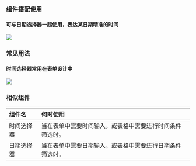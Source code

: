 

### 组件搭配使用
#### 可与日期选择器一起使用，表达某日期精准的时间
![](https://oteam-tdesign-1258344706.cos.ap-guangzhou.myqcloud.com/site/design/%E6%97%B6%E9%97%B4%E9%80%89%E6%8B%A9%E5%99%A8-%E6%90%AD%E9%85%8D@2x.png)

### 常见用法
#### 时间选择器常用在表单设计中
![](https://oteam-tdesign-1258344706.cos.ap-guangzhou.myqcloud.com/site/design/%E6%97%B6%E9%97%B4%E9%80%89%E6%8B%A9%E5%99%A8-%E5%B8%B8%E8%A7%81%E7%94%A8%E6%B3%95@2x.png)

### 相似组件

| 组件名     | 何时使用                                                     |
| :--------- | :----------------------------------------------------------- |
| 时间选择器 | 当在表单中需要时间输入，或表格中需要进行时间条件筛选时。 |
| 日期选择器 | 当在表单中需要日期输入，或表格中需要进行日期条件筛选时。 |


